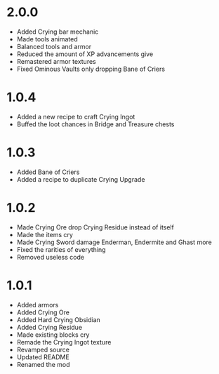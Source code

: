 # 2.0.0
- Added Crying bar mechanic
- Made tools animated
- Balanced tools and armor
- Reduced the amount of XP advancements give
- Remastered armor textures
- Fixed Ominous Vaults only dropping Bane of Criers

# 1.0.4
- Added a new recipe to craft Crying Ingot
- Buffed the loot chances in Bridge and Treasure chests

# 1.0.3
- Added Bane of Criers
- Added a recipe to duplicate Crying Upgrade

# 1.0.2
- Made Crying Ore drop Crying Residue instead of itself
- Made the items cry
- Made Crying Sword damage Enderman, Endermite and Ghast more
- Fixed the rarities of everything
- Removed useless code

# 1.0.1
- Added armors
- Added Crying Ore 
- Added Hard Crying Obsidian
- Added Crying Residue
- Made existing blocks cry
- Remade the Crying Ingot texture
- Revamped source
- Updated README
- Renamed the mod